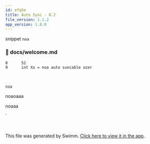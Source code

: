 ```yaml
---
id: efq5e
title: Auto Sync - 0.2
file_version: 1.1.2
app_version: 1.8.0
---
```


snippet `noa`<swm-token data-swm-token=":docs/welcome.md:9:6:6:`int Xx = noa auto suncable ozer`"/>
<!-- NOTE-swimm-snippet: the lines below link your snippet to Swimm -->
### 📄 docs/welcome.md
```markdown
8      52
9      int Xx = noa auto suncable ozer
```

<br/>

`noa`<swm-token data-swm-token=":docs/welcome.md:9:6:6:`int Xx = noa auto suncable ozer`"/>

noaoaaa

noaaa

\`

<br/>

This file was generated by Swimm. [Click here to view it in the app](http://localhost:5000/repos/Z2l0aHViJTNBJTNBTm9hUmVwbyUzQSUzQU5vYW96ZXI=/docs/efq5e).
